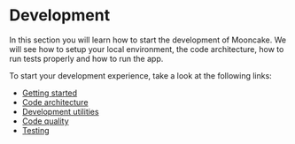 # Development
In this section you will learn how to start the development of Mooncake. We will see how to setup your local environment, the code architecture, how to run tests properly and how to run the app. 

To start your development experience, take a look at the following links: 

- [Getting started](getting-started.md)
- [Code architecture](architecture.md)
- [Development utilities](utilities.md)
- [Code quality](code-quality.md)
- [Testing](testing.md)
